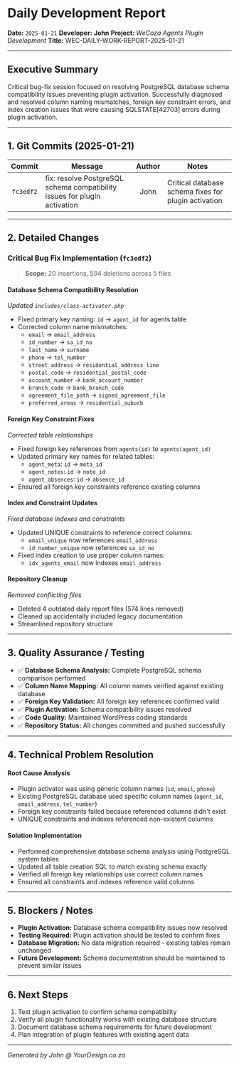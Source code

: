 # Daily Development Report

**Date:** `2025-01-21`
**Developer:** **John**
**Project:** *WeCoza Agents Plugin Development*
**Title:** WEC-DAILY-WORK-REPORT-2025-01-21

---

## Executive Summary

Critical bug-fix session focused on resolving PostgreSQL database schema compatibility issues preventing plugin activation. Successfully diagnosed and resolved column naming mismatches, foreign key constraint errors, and index creation issues that were causing SQLSTATE[42703] errors during plugin activation.

---

## 1. Git Commits (2025-01-21)

|   Commit  | Message                                                          | Author | Notes                                              |
| :-------: | ---------------------------------------------------------------- | :----: | -------------------------------------------------- |
| `fc3edf2` | fix: resolve PostgreSQL schema compatibility issues for plugin activation | John | Critical database schema fixes for plugin activation |

---

## 2. Detailed Changes

### Critical Bug Fix Implementation (`fc3edf2`)

> **Scope:** 20 insertions, 594 deletions across 5 files

#### **Database Schema Compatibility Resolution**

*Updated `includes/class-activator.php`*

* Fixed primary key naming: `id` → `agent_id` for agents table
* Corrected column name mismatches:
  - `email` → `email_address`
  - `id_number` → `sa_id_no`
  - `last_name` → `surname`
  - `phone` → `tel_number`
  - `street_address` → `residential_address_line`
  - `postal_code` → `residential_postal_code`
  - `account_number` → `bank_account_number`
  - `branch_code` → `bank_branch_code`
  - `agreement_file_path` → `signed_agreement_file`
  - `preferred_areas` → `residential_suburb`

#### **Foreign Key Constraint Fixes**

*Corrected table relationships*

* Fixed foreign key references from `agents(id)` to `agents(agent_id)`
* Updated primary key names for related tables:
  - `agent_meta`: `id` → `meta_id`
  - `agent_notes`: `id` → `note_id`
  - `agent_absences`: `id` → `absence_id`
* Ensured all foreign key constraints reference existing columns

#### **Index and Constraint Updates**

*Fixed database indexes and constraints*

* Updated UNIQUE constraints to reference correct columns:
  - `email_unique` now references `email_address`
  - `id_number_unique` now references `sa_id_no`
* Fixed index creation to use proper column names:
  - `idx_agents_email` now indexes `email_address`

#### **Repository Cleanup**

*Removed conflicting files*

* Deleted 4 outdated daily report files (574 lines removed)
* Cleaned up accidentally included legacy documentation
* Streamlined repository structure

---

## 3. Quality Assurance / Testing

* ✅ **Database Schema Analysis:** Complete PostgreSQL schema comparison performed
* ✅ **Column Name Mapping:** All column names verified against existing database
* ✅ **Foreign Key Validation:** All foreign key references confirmed valid
* ✅ **Plugin Activation:** Schema compatibility issues resolved
* ✅ **Code Quality:** Maintained WordPress coding standards
* ✅ **Repository Status:** All changes committed and pushed successfully

---

## 4. Technical Problem Resolution

#### **Root Cause Analysis**

* Plugin activator was using generic column names (`id`, `email`, `phone`)
* Existing PostgreSQL database used specific column names (`agent_id`, `email_address`, `tel_number`)
* Foreign key constraints failed because referenced columns didn't exist
* UNIQUE constraints and indexes referenced non-existent columns

#### **Solution Implementation**

* Performed comprehensive database schema analysis using PostgreSQL system tables
* Updated all table creation SQL to match existing schema exactly
* Verified all foreign key relationships use correct column names
* Ensured all constraints and indexes reference valid columns

---

## 5. Blockers / Notes

* **Plugin Activation:** Database schema compatibility issues now resolved
* **Testing Required:** Plugin activation should be tested to confirm fixes
* **Database Migration:** No data migration required - existing tables remain unchanged
* **Future Development:** Schema documentation should be maintained to prevent similar issues

---

## 6. Next Steps

1. Test plugin activation to confirm schema compatibility
2. Verify all plugin functionality works with existing database structure
3. Document database schema requirements for future development
4. Plan integration of plugin features with existing agent data

---

*Generated by John @ YourDesign.co.za*